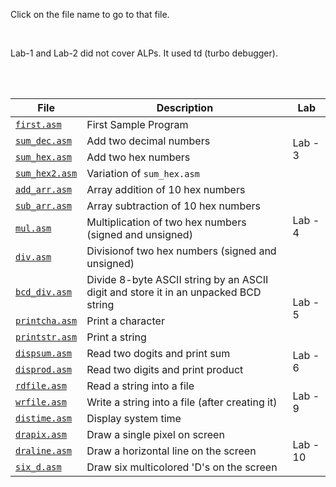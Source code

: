 <!DOCTYPE html><html><head><meta charset="utf-8"><title>Untitled Document.md</title><style></style></head><body id="preview">

<p>
    Click on the file name to go to that file.
</p>
<br>
<p>
    Lab-1 and Lab-2 did not cover ALPs. It used td (turbo debugger).
</p>

<br><br>

<table>
<thead>
<tr>
<th>File</th>
<th>Description</th>
<th>Lab</th>
</tr>
</thead>
<tbody>
<tr>
<td><a href="first.asm"><code>first.asm</code></a></td>
<td>First Sample Program</td>
<td rowspan=4>Lab - 3</td>
</tr>
<tr>
<td><a href="sum_dec.asm"><code>sum_dec.asm</code></a></td>
<td>Add two decimal numbers</td>

</tr>
<tr>
<td><a href="sum_hex.asm"><code>sum_hex.asm</code></a></td>
<td>Add two hex numbers</td>

</tr>
<tr>
<td><a href="sum_hex2.asm"><code>sum_hex2.asm</code></a></td>
<td>Variation of <code>sum_hex.asm</code></td>

</tr>
<tr>
<td><a href="add_arr.asm"><code>add_arr.asm</code></a></td>
<td>Array addition of 10 hex numbers</td>
<td rowspan=4>Lab - 4</td>
</tr>
<tr>
<td><a href="sub_arr.asm"><code>sub_arr.asm</code></a></td>
<td>Array subtraction of 10 hex numbers</td>

</tr>
<tr>
<td><a href="mul.asm"><code>mul.asm</code></a></td>
<td>Multiplication of two hex numbers (signed and unsigned)</td>

</tr>
<tr>
<td><a href="div.asm"><code>div.asm</code></a></td>
<td>Divisionof two hex numbers (signed and unsigned)</td>

</tr>
<tr>
<td><a href="bcd_div.asm"><code>bcd_div.asm</code></a></td>
<td>Divide 8-byte ASCII string by an ASCII digit and store it in an unpacked BCD string</td>
<td rowspan=3>Lab - 5</td>
</tr>
<tr>
<td><a href="printcha.asm"><code>printcha.asm</code></a></td>
<td>Print a character</td>

</tr>
<tr>
<td><a href="printstr.asm"><code>printstr.asm</code></a></td>
<td>Print a string</td>

</tr>
<tr>
<td><a href="dispsum.asm"><code>dispsum.asm</code></a></td>
<td>Read two dogits and print sum</td>
<td rowspan=2>Lab - 6</td>
</tr>
<tr>
<td><a href="disprod.asm"><code>disprod.asm</code></a></td>
<td>Read two digits and print product</td>

</tr>
<tr>
<td><a href="rdfile.asm"><code>rdfile.asm</code></a></td>
<td>Read a string into a file</td>
<td rowspan=3>Lab - 9</td>
</tr>
<tr>
<td><a href="wrfile.asm"><code>wrfile.asm</code></a></td>
<td>Write a string into a file (after creating it)</td>

</tr>
<tr>
<td><a href="distime.asm"><code>distime.asm</code></a></td>
<td>Display system time</td>

</tr>
<tr>
<td><a href="drapix.asm"><code>drapix.asm</code></a></td>
<td>Draw a single pixel on screen</td>
<td rowspan=3>Lab - 10</td>
</tr>
<tr>
<td><a href="draline.asm"><code>draline.asm</code></a></td>
<td>Draw a horizontal line on the screen</td>

</tr>
<tr>
<td><a href="six_d.asm"><code>six_d.asm</code></a></td>
<td>Draw six multicolored 'D's on the screen</td>

</tr>
</tbody>
</table>

</body></html>
